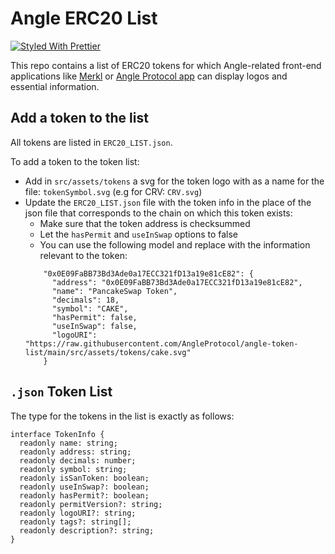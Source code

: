 # Angle ERC20 List

[![Styled With Prettier](https://img.shields.io/badge/code_style-prettier-ff69b4.svg)](https://prettier.io/)

This repo contains a list of ERC20 tokens for which Angle-related front-end applications like [Merkl](https://merkl.angle.money) or [Angle Protocol app](https://app.angle.money) can display logos and essential information.

## Add a token to the list

All tokens are listed in `ERC20_LIST.json`.

To add a token to the token list:

- Add in `src/assets/tokens` a svg for the token logo with as a name for the file: `tokenSymbol.svg` (e.g for CRV: `CRV.svg`)
- Update the `ERC20_LIST.json` file with the token info in the place of the json file that corresponds to the chain on which this token exists:
  - Make sure that the token address is checksummed
  - Let the `hasPermit` and `useInSwap` options to false
  - You can use the following model and replace with the information relevant to the token:
  ```
      "0x0E09FaBB73Bd3Ade0a17ECC321fD13a19e81cE82": {
        "address": "0x0E09FaBB73Bd3Ade0a17ECC321fD13a19e81cE82",
        "name": "PancakeSwap Token",
        "decimals": 18,
        "symbol": "CAKE",
        "hasPermit": false,
        "useInSwap": false,
        "logoURI": "https://raw.githubusercontent.com/AngleProtocol/angle-token-list/main/src/assets/tokens/cake.svg"
      }
  ```

## `.json` Token List

The type for the tokens in the list is exactly as follows:

```
interface TokenInfo {
  readonly name: string;
  readonly address: string;
  readonly decimals: number;
  readonly symbol: string;
  readonly isSanToken: boolean;
  readonly useInSwap?: boolean;
  readonly hasPermit?: boolean;
  readonly permitVersion?: string;
  readonly logoURI?: string;
  readonly tags?: string[];
  readonly description?: string;
}
```
